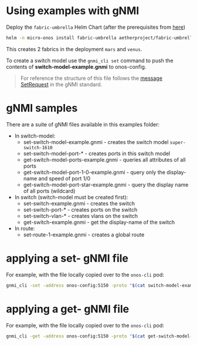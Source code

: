 <!--
SPDX-FileCopyrightText: 2022-present Intel Corporation

SPDX-License-Identifier: Apache-2.0
-->

# Using examples with gNMI

Deploy the `fabric-umbrella` Helm Chart (after the prerequisites 
from [here](https://docs.aetherproject.org/master/developer/roc.html#installing-prerequisites))

```bash
helm -n micro-onos install fabric-umbrella aetherproject/fabric-umbrella
```

This creates 2 fabrics in the deployment `mars` and `venus`.

To create a switch model use the `gnmi_cli set` command to push the contents of **switch-model-example.gnmi** to onos-config.

> For reference the structure of this file follows the [message SetRequest](https://github.com/openconfig/gnmi/blob/6eb133c65a13a4521601d533a0fe2be5daf3033f/proto/gnmi/gnmi.proto#L344) in the gNMI standard.

# gNMI samples

There are a suite of gNMI files available in this examples folder:

* In switch-model:
  * set-switch-model-example.gnmi - creates the switch model `super-switch-1610`
  * set-switch-model-port-* - creates ports in this switch model
  * get-switch-model-ports-example.gnmi - queries all attributes of all ports
  * get-switch-model-port-1-0-example.gnmi - query only the display-name and speed of port 1/0
  * get-switch-model-port-star-example.gnmi - query the display name of all ports (wildcard)
* In switch (switch-model must be created first):
  * set-switch-example.gnmi - creates the switch
  * set-switch-port-* - creates ports on the switch
  * set-switch-vlan-* - creates vlans on the switch
  * get-switch-example.gnmi - get the display-name of the switch
* In route:
  * set-route-1-example.gnmi - creates a global route


# applying a **set-** gNMI file 
For example, with the file locally copied over to the `onos-cli` pod:
```bash
gnmi_cli -set -address onos-config:5150 -proto "$(cat switch-model-example.gnmi)" -timeout 5s -en PROTO -alsologtostderr -insecure -client_crt /etc/ssl/certs/client1.crt -client_key /etc/ssl/certs/client1.key -ca_crt /etc/ssl/certs/onfca.crt
```

# applying a **get-** gNMI file
For example, with the file locally copied over to the `onos-cli` pod:
```bash
gnmi_cli -get -address onos-config:5150 -proto "$(cat get-switch-model-port-1-example.gnmi)" -timeout 5s -en PROTO -alsologtostderr -insecure -client_crt /etc/ssl/certs/client1.crt -client_key /etc/ssl/certs/client1.key -ca_crt /etc/ssl/certs/onfca.crt
```
